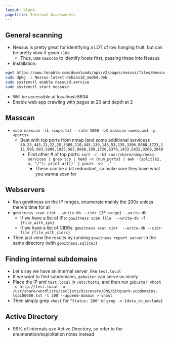 ```yaml
---
layout: blank
pagetitle: Internal Assessments
---
```


## General scanning
- Nessus is pretty great for identifying a LOT of low hanging fruit, but can be pretty slow if given `/16`s
  - Thus, use `masscan` to identify hosts first, passing these into Nessus
- Installation:

```sh
wget https://www.tenable.com/downloads/api/v2/pages/nessus/files/Nessus-latest-debian10_amd64.deb
sudo dpkg -i Nessus-latest-debian10_amd64.deb
sudo systemctl enable nessusd.service
sudo systemctl start nessusd
```
- Will be accessible at localhost:8834
- Enable web app crawling with pages at 20 and depth at 2

## Masscan
- `sudo masscan -iL scope.txt --rate 1000 -oX masscan-sweep.xml -p <ports>`
  - Best with top ports from nmap (and some additional services): `80,23,443,21,22,25,3389,110,445,139,143,53,135,3306,8080,1723,111,995,993,5900,1025,587,8888,199,1720,6379,1433,5432,9200,2049`
    - Find other # of top ports: `sort -r -k3 /usr/share/nmap/nmap-services | grep tcp | head -n {num_ports} | awk '{split($2, a, "/"); print a[1]}' | paste -sd ',' -`
      - These can be a bit redundant, so make sure they have what you wanna scan for

## Webservers
- Run gowitness on the IP ranges, enumerate mainly the 200s unless there's time for all
- `gowitness scan cidr --write-db --cidr {IP_range} --write-db`
  - If we have a list of IPs: `gowitness scan file  --write-db -f {file_with_ips}`
  - If we have a list of CIDRs: `gowitness scan cidr  --write-db --cidr-file {file_with_cidrs}`
- Then just view the results by running `gowitness report server` in the same directory (with `gowitness.sqlite3`)

## Finding internal subdomains
- Let's say we have an internal server, like `test.local`
- If we want to find subdomains, `gobuster` can serve us nicely
- Place the IP and `test.local` in `/etc/hosts`, and then run `gobuster vhost -u http://test.local -w /usr/share/wordlists/seclists/Discovery/DNS/bitquark-subdomains-top100000.txt -t 200 --append-domain > vhost`
- Then simply grep `vhost` for `"Status: 200"` or `grep -v {data_to_exclude}`

## Active Directory
- 99% of internals use Active Directory, so refer to the enumeration/exploitation notes instead
